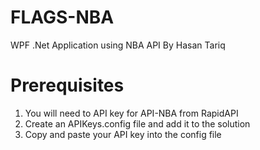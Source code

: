 # FLAGS-NBA
 WPF .Net Application using NBA API
By Hasan Tariq

# Prerequisites

1. You will need to API key for API-NBA from RapidAPI
2. Create an APIKeys.config file and add it to the solution
3. Copy and paste your API key into the config file
